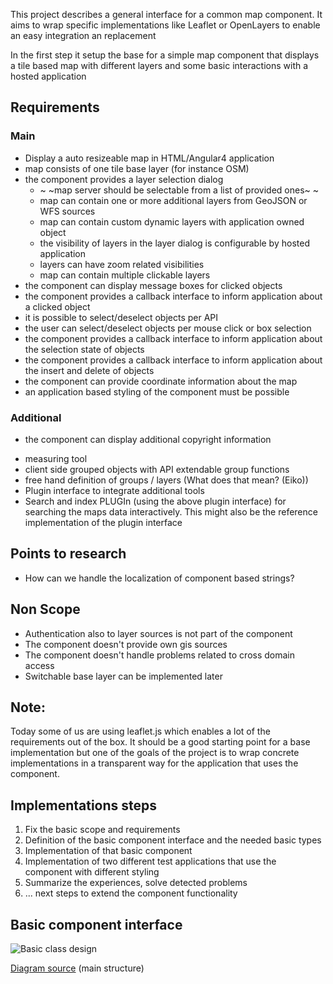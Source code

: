 This project describes a general interface for a
common map component.
It aims to wrap specific implementations like Leaflet
or OpenLayers to enable an easy integration an replacement

In the first step it setup the base for a simple map 
component that displays a tile based map with different
layers and some basic interactions with a hosted application

## Requirements
### Main
* Display a auto resizeable map in HTML/Angular4 application
* map consists of one tile base layer (for instance OSM)
* the component provides a layer selection dialog
  - ~ ~map server should be selectable from a list of provided ones~ ~
  - map can contain one or more additional layers from GeoJSON or WFS sources
  - map can contain custom dynamic layers with application owned object
  - the visibility of layers in the layer dialog is configurable by hosted application
  - layers can have zoom related visibilities 
  - map can contain multiple clickable layers
* the component can display message boxes for clicked objects
* the component provides a callback interface to inform application about a clicked object
* it is possible to select/deselect objects per API
* the user can select/deselect objects per mouse click or box selection
* the component provides a callback interface to inform application about the selection state of objects
* the component provides a callback interface to inform application about the insert and delete of objects
* the component can provide coordinate information about the map
* an application based styling of the component must be possible

### Additional
* the component can display additional copyright information 
+ measuring tool
+ client side grouped objects with API extendable group functions
+ free hand definition of groups / layers (What does that mean? (Eiko))
+ Plugin interface to integrate additional tools 
+ Search and index PLUGIn (using the above plugin interface) for searching the maps data interactively. This might also be the reference implementation of the plugin interface

## Points to research
* How can we handle the localization of component based strings?


## Non Scope
* Authentication also to layer sources is not part of the component
* The component doesn't provide own gis sources
* The component doesn't handle problems related to cross domain access
* Switchable base layer can be implemented later

## Note: 
Today some of us are using leaflet.js which enables a lot of the requirements out of the box. 
It should be a good starting point for a base implementation but one of the goals of the project is
to wrap concrete implementations in a transparent way for the application that uses the component.

## Implementations steps
1. Fix the basic scope and requirements
2. Definition of the basic component interface and the needed basic types
3. Implementation of that basic component
4. Implementation of two different test applications that use the component with different styling
5. Summarize the experiences, solve detected problems
6. ... next steps to extend the component functionality

## Basic component interface
![Basic class design](htts://www.plantuml.com/plantuml/png/5Or93eKm34FtdE9p09ezAwwIdmPQgPCoYElJRcm_sP8lDHJpMhOzDoeUsQNyajdG4q3m3K-sv7zN5khDk5cWNa4fbMu9dULubqB5SUGva1k99-cC43lfQi9O5nUtEFq3)

[Diagram source](docs/map.puml) (main structure)